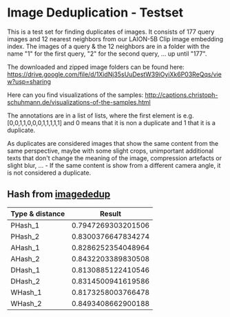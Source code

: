 # Image Deduplication - Testset

This is a test set for finding duplicates of images.
It consists of 177 query images and 12 nearest neighbors from our LAION-5B Clip image embedding index.
The images of a query & the 12 neighbors are in a folder with the name "1" for the first query, "2" for the second query, ... up until "177".

The downloaded and zipped image folders can be found here: https://drive.google.com/file/d/1XidNj35sUuDestW39iOyiXk6P03ReQqs/view?usp=sharing

Here can you find visualizations of the samples:
http://captions.christoph-schuhmann.de/visualizations-of-the-samples.html


The annotations are in a list of lists, where the first element is e.g. [0,0,1,1,0,0,0,1,1,1,1,1] and 0 means that it is non a duplicate and 1 that it is a duplicate.

As duplicates are considered images that show the same content from the same perspective, maybe with some slight crops, unimportant additional texts that don't change the meaning of the image, compression artefacts or slight blur, ... - If the same content is show from a different camera angle, it is not considered a duplicate.

## Hash from [imagededup](https://github.com/idealo/imagededup)

| Type & distance  | Result |
| ------------- | ------------- |
| PHash_1  | 0.7947269303201506  |
| PHash_2  | 0.8300376647834274  |
| AHash_1  | 0.8286252354048964  |
| AHash_2  | 0.8432203389830508  |
| DHash_1  | 0.8130885122410546  |
| DHash_2  | 0.8314500941619586  |
| WHash_1  | 0.8173258003766478  |
| WHash_2  | 0.8493408662900188  |
